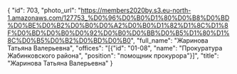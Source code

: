 {
    "id": 703,
    "photo_url": "https://members2020by.s3.eu-north-1.amazonaws.com/127753_%D0%96%D0%B0%D1%80%D0%B8%D0%BD%D0%BE%D0%B2%D0%B0%D0%A2%D0%B0%D1%82%D1%8C%D1%8F%D0%BD%D0%B0%D0%92%D0%B0%D0%BB%D0%B5%D1%80%D1%8C%D0%B5%D0%B2%D0%BD%D0%B0",
    "full_name": "Жаринова Татьяна Валерьевна",
    "offices": "[{\"id\": \"01-08\", \"name\": \"Прокуратура Жабинковского района\", \"position\": \"помощник прокурора\"}]",
    "title": "Жаринова Татьяна Валерьевна"
}